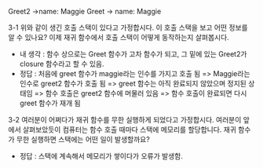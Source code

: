 Greet2 ->name: Maggie
Greet -> name: Maggie 

3-1 위와 같이 생긴 호출 스택이 있다고 가정합시다. 이 호출 스택을 보고 어떤 정보를 알 수 있나요? 이제 재귀 함수에서 호출 스택이 어떻게 동작하는지 살펴봅시다.
- 내 생각 : 함수 상으로는 Greet 함수가 고차 함수가 되고, 그 밑에 있는 Greet2가 closure 함수라고 할 수 있음. 
- 정답 : 처음에 greet 함수가 maggie라는 인수를 가지고 호출 됨 => Maggie라는 인수로 greet2 함수가 호출 됨 => greet 함수는 아직 완료되지 않았으며 정지된 상태임 => 함수 호출은 greet2 함수에 머물러 있음 => 함수 호출이 완료되면 다시 greet 함수가 재개 됨 

3-2 여러분이 어쩌다가 재귀 함수를 무한 실행하게 되었다고 가정합시다. 여러분이 앞에서 살펴보았듯이 컴퓨터는 함수 호출 때마다 스택에 메모리를 할당합니다. 재귀 함수가 무한 실행하면 스택에는 어떤 일이 발생할까요?
- 정답 : 스택에 계속해서 메모리가 쌓이다가 오류가 발생함.